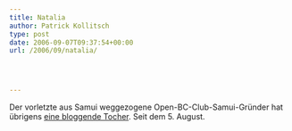 ```yaml
---
title: Natalia
author: Patrick Kollitsch
type: post
date: 2006-09-07T09:37:54+00:00
url: /2006/09/natalia/




---
```

Der vorletzte aus Samui weggezogene Open-BC-Club-Samui-Gr&uuml;nder hat &uuml;brigens [eine bloggende Tocher][1]. Seit dem 5. August.

 [1]: http://natalia-eckel.blogspot.com/